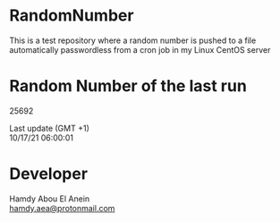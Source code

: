 # RandomNumber    
This is a test repository where a random number is pushed to a file automatically passwordless from a cron job in my Linux CentOS server    
# Random Number of the last run   
25692
      
Last update (GMT +1)    
10/17/21 06:00:01
# Developer    
Hamdy Abou El Anein   
hamdy.aea@protonmail.com
